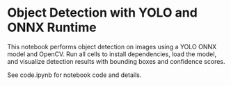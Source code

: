 # Object Detection with YOLO and ONNX Runtime

This notebook performs object detection on images using a YOLO ONNX model and OpenCV. Run all cells to install dependencies, load the model, and visualize detection results with bounding boxes and confidence scores.

See code.ipynb for notebook code and details.
